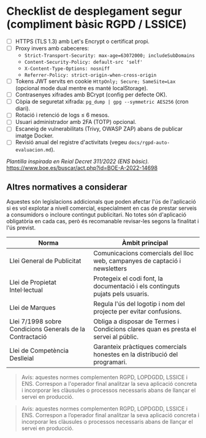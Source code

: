 # Checklist de desplegament segur (compliment bàsic RGPD / LSSICE)

- [ ] HTTPS (TLS 1.3) amb Let's Encrypt o certificat propi.
- [ ] Proxy invers amb cabeceres:
  - `Strict-Transport-Security: max-age=63072000; includeSubDomains`
  - `Content-Security-Policy: default-src 'self'`
  - `X-Content-Type-Options: nosniff`
  - `Referrer-Policy: strict-origin-when-cross-origin`
- [ ] Tokens JWT servits en cookie `HttpOnly; Secure; SameSite=Lax` (opcional mode dual mentre es manté localStorage).
- [ ] Contrasenyes xifrades amb BCrypt (config per defecte OK).
- [ ] Còpia de seguretat xifrada: `pg_dump | gpg --symmetric AES256` (cron diari).
- [ ] Rotació i retenció de logs ≤ 6 mesos.
- [ ] Usuari administrador amb 2FA (TOTP) opcional.
- [ ] Escaneig de vulnerabilitats (Trivy, OWASP ZAP) abans de publicar imatge Docker.
- [ ] Revisió anual del registre d'activitats (vegeu `docs/rgpd-auto-evaluacion.md`).

*Plantilla inspirada en Reial Decret 311/2022 (ENS bàsic).*  
https://www.boe.es/buscar/act.php?id=BOE-A-2022-14698 

## Altres normatives a considerar

Aquestes són legislacions addicionals que poden afectar l'ús de l'aplicació si es vol explotar a nivell comercial, especialment en cas de prestar serveis a consumidors o incloure contingut publicitari. No totes són d'aplicació obligatòria en cada cas, però és recomanable revisar-les segons la finalitat i l'ús previst.

| Norma | Àmbit principal |
|-------|------------------|
| Llei General de Publicitat | Comunicacions comercials del lloc web, campanyes de captació i newsletters |
| Llei de Propietat Intel·lectual | Protegeix el codi font, la documentació i els continguts pujats pels usuaris. |
| Llei de Marques | Regula l'ús del logotip i nom del projecte per evitar confusions. |
| Llei 7/1998 sobre Condicions Generals de la Contractació | Obliga a disposar de Termes i Condicions clares quan es presta el servei al públic. |
| Llei de Competència Deslleial | Garanteix pràctiques comercials honestes en la distribució del programari. |

> Avís: aquestes normes complementen RGPD, LOPDGDD, LSSICE i ENS. Correspon a l'operador final analitzar la seva aplicació concreta i incorporar les clàusules o processos necessaris abans de llançar el servei en producció. 

> Avís: aquestes normes complementen RGPD, LOPDGDD, LSSICE i ENS. Correspon a l’operador final analitzar la seva aplicació concreta i incorporar les clàusules o processos necessaris abans de llançar el servei en producció. 